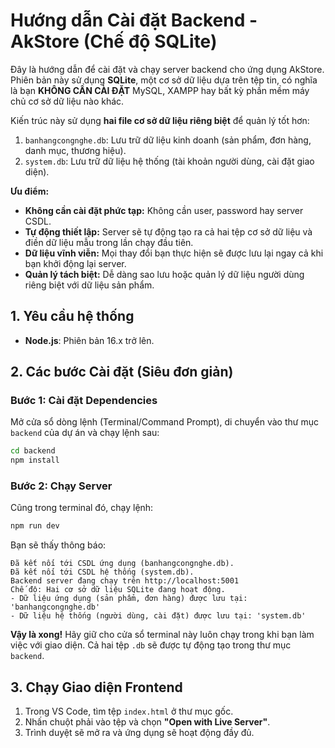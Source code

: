 # Hướng dẫn Cài đặt Backend - AkStore (Chế độ SQLite)

Đây là hướng dẫn để cài đặt và chạy server backend cho ứng dụng AkStore. Phiên bản này sử dụng **SQLite**, một cơ sở dữ liệu dựa trên tệp tin, có nghĩa là bạn **KHÔNG CẦN CÀI ĐẶT** MySQL, XAMPP hay bất kỳ phần mềm máy chủ cơ sở dữ liệu nào khác.

Kiến trúc này sử dụng **hai file cơ sở dữ liệu riêng biệt** để quản lý tốt hơn:
1.  `banhangcongnghe.db`: Lưu trữ dữ liệu kinh doanh (sản phẩm, đơn hàng, danh mục, thương hiệu).
2.  `system.db`: Lưu trữ dữ liệu hệ thống (tài khoản người dùng, cài đặt giao diện).

**Ưu điểm:**
- **Không cần cài đặt phức tạp:** Không cần user, password hay server CSDL.
- **Tự động thiết lập:** Server sẽ tự động tạo ra cả hai tệp cơ sở dữ liệu và điền dữ liệu mẫu trong lần chạy đầu tiên.
- **Dữ liệu vĩnh viễn:** Mọi thay đổi bạn thực hiện sẽ được lưu lại ngay cả khi bạn khởi động lại server.
- **Quản lý tách biệt:** Dễ dàng sao lưu hoặc quản lý dữ liệu người dùng riêng biệt với dữ liệu sản phẩm.

## 1. Yêu cầu hệ thống

- **Node.js**: Phiên bản 16.x trở lên.

## 2. Các bước Cài đặt (Siêu đơn giản)

### Bước 1: Cài đặt Dependencies

Mở cửa sổ dòng lệnh (Terminal/Command Prompt), di chuyển vào thư mục `backend` của dự án và chạy lệnh sau:

```bash
cd backend
npm install
```

### Bước 2: Chạy Server

Cũng trong terminal đó, chạy lệnh:

```bash
npm run dev
```

Bạn sẽ thấy thông báo:
```
Đã kết nối tới CSDL ứng dụng (banhangcongnghe.db).
Đã kết nối tới CSDL hệ thống (system.db).
Backend server đang chạy trên http://localhost:5001
Chế độ: Hai cơ sở dữ liệu SQLite đang hoạt động.
- Dữ liệu ứng dụng (sản phẩm, đơn hàng) được lưu tại: 'banhangcongnghe.db'
- Dữ liệu hệ thống (người dùng, cài đặt) được lưu tại: 'system.db'
```

**Vậy là xong!** Hãy giữ cho cửa sổ terminal này luôn chạy trong khi bạn làm việc với giao diện. Cả hai tệp `.db` sẽ được tự động tạo trong thư mục `backend`.

## 3. Chạy Giao diện Frontend

1.  Trong VS Code, tìm tệp `index.html` ở thư mục gốc.
2.  Nhấn chuột phải vào tệp và chọn **"Open with Live Server"**.
3.  Trình duyệt sẽ mở ra và ứng dụng sẽ hoạt động đầy đủ.
